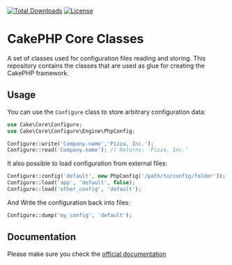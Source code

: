 [![Total Downloads](https://img.shields.io/packagist/dt/cakephp/core.svg?style=flat-square)](https://packagist.org/packages/cakephp/core)
[![License](https://img.shields.io/badge/license-MIT-blue.svg?style=flat-square)](LICENSE.txt)

# CakePHP Core Classes

A set of classes used for configuration files reading and storing.
This repository contains the classes that are used as glue for creating the CakePHP framework.

## Usage

You can use the `Configure` class to store arbitrary configuration data:

```php
use Cake\Core\Configure;
use Cake\Core\Configure\Engine\PhpConfig;

Configure::write('Company.name','Pizza, Inc.');
Configure::read('Company.name'); // Returns: 'Pizza, Inc.'
```

It also possible to load configuration from external files:

```php
Configure::config('default', new PhpConfig('/path/to/config/folder'));
Configure::load('app', 'default', false);
Configure::load('other_config', 'default');
```

And Write the configuration back into files:

```php
Configure::dump('my_config', 'default');
```

## Documentation

Please make sure you check the [official documentation](https://book.cakephp.org/3/en/development/configuration.html)
